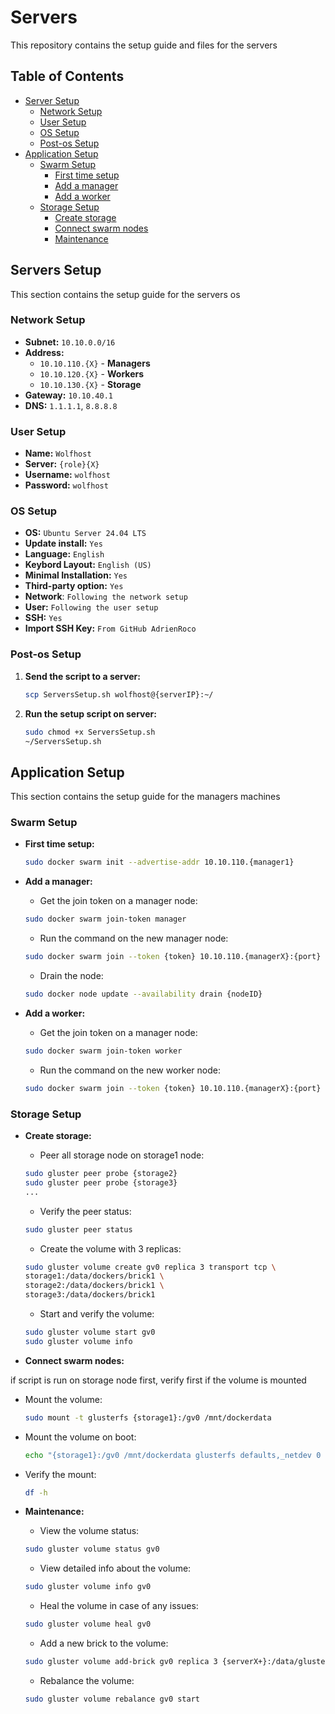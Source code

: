 # Servers

This repository contains the setup guide and files for the servers

## Table of Contents

- [Server Setup](#server-setup)
  - [Network Setup](#network-setup)
  - [User Setup](#user-setup)
  - [OS Setup](#os-setup)
  - [Post-os Setup](#post-os-setup)
- [Application Setup](#application-setup)
  - [Swarm Setup](#swarm-setup)
    - [First time setup](#first-time-setup)
    - [Add a manager](#add-a-manager)
    - [Add a worker](#add-a-worker)
  - [Storage Setup](#storage-setup)
    - [Create storage](#create-storage)
    - [Connect swarm nodes](#connect-swarm-nodes)
    - [Maintenance](#maintenance)

## Servers Setup

This section contains the setup guide for the servers os

### Network Setup

- **Subnet:** `10.10.0.0/16`
- **Address:**
  - `10.10.110.{X}` - **Managers**
  - `10.10.120.{X}` - **Workers**
  - `10.10.130.{X}` - **Storage**
- **Gateway:** `10.10.40.1`
- **DNS:** `1.1.1.1`, `8.8.8.8`

### User Setup

- **Name:** `Wolfhost`
- **Server:** `{role}{X}`
- **Username:** `wolfhost`
- **Password:** `wolfhost`

### OS Setup

- **OS:** `Ubuntu Server 24.04 LTS`
- **Update install:** `Yes`
- **Language:** `English`
- **Keybord Layout:** `English (US)`
- **Minimal Installation:** `Yes`
- **Third-party option:** `Yes`
- **Network**: `Following the network setup`
- **User:** `Following the user setup`
- **SSH:** `Yes`
- **Import SSH Key:** `From GitHub AdrienRoco`

### Post-os Setup

1. **Send the script to a server:**

   ```bash
   scp ServersSetup.sh wolfhost@{serverIP}:~/
   ```

2. **Run the setup script on server:**

   ```bash
   sudo chmod +x ServersSetup.sh
   ~/ServersSetup.sh
   ```

## Application Setup

This section contains the setup guide for the managers machines

### Swarm Setup

- **First time setup:**

  ```bash
  sudo docker swarm init --advertise-addr 10.10.110.{manager1}
  ```

- **Add a manager:**

  - Get the join token on a manager node:

  ```bash
  sudo docker swarm join-token manager
  ```

  - Run the command on the new manager node:

  ```bash
  sudo docker swarm join --token {token} 10.10.110.{managerX}:{port}
  ```

  - Drain the node:

  ```bash
  sudo docker node update --availability drain {nodeID}
  ```

- **Add a worker:**

  - Get the join token on a manager node:

  ```bash
  sudo docker swarm join-token worker
  ```

  - Run the command on the new worker node:

  ```bash
  sudo docker swarm join --token {token} 10.10.110.{managerX}:{port}
  ```

### Storage Setup

- **Create storage:**

  - Peer all storage node on storage1 node:

  ```bash
  sudo gluster peer probe {storage2}
  sudo gluster peer probe {storage3}
  ...
  ```

  - Verify the peer status:

  ```bash
  sudo gluster peer status
  ```

  - Create the volume with 3 replicas:

  ```bash
  sudo gluster volume create gv0 replica 3 transport tcp \
  storage1:/data/dockers/brick1 \
  storage2:/data/dockers/brick1 \
  storage3:/data/dockers/brick1
  ```

  - Start and verify the volume:

  ```bash
  sudo gluster volume start gv0
  sudo gluster volume info
  ```

- **Connect swarm nodes:**

if script is run on storage node first, verify first if the volume is mounted

- Mount the volume:

  ```bash
  sudo mount -t glusterfs {storage1}:/gv0 /mnt/dockerdata
  ```

- Mount the volume on boot:

  ```bash
  echo "{storage1}:/gv0 /mnt/dockerdata glusterfs defaults,_netdev 0 0" | sudo tee -a /etc/fstab
  ```

- Verify the mount:

  ```bash
  df -h
  ```

- **Maintenance:**

  - View the volume status:

  ```bash
  sudo gluster volume status gv0
  ```

  - View detailed info about the volume:

  ```bash
  sudo gluster volume info gv0
  ```

  - Heal the volume in case of any issues:

  ```bash
  sudo gluster volume heal gv0
  ```

  - Add a new brick to the volume:

  ```bash
  sudo gluster volume add-brick gv0 replica 3 {serverX+}:/data/glusterfs/brick1
  ```

  - Rebalance the volume:

  ```bash
  sudo gluster volume rebalance gv0 start
  ```
